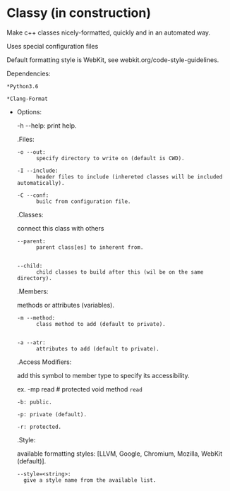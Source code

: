 # Classy (in construction)

Make c++ classes nicely-formatted, quickly and in an automated way.

Uses special configuration files

Default formatting style is WebKit, see webkit.org/code-style-guidelines.

Dependencies:

    *Python3.6
    
    *Clang-Format

* Options:


  -h --help: 
        print help.
        
        
  .Files:
  
      -o --out: 
            specify directory to write on (default is CWD).

      -I --include:
            header files to include (inhereted classes will be included automatically).
            
      -C --conf:
            builc from configuration file.
            
            
  .Classes:
  
    connect this class with others
  
      --parent: 
            parent class[es] to inherent from.


      --child:
            child classes to build after this (wil be on the same directory).
            
  .Members:
  
    methods or attributes (variables).
  
      -m --method:
            class method to add (default to private).


      -a --atr:
            attributes to add (default to private).
            
            
  .Access Modifiers:
  
    add this symbol to member type to specify its accessibility.
    
    ex. -mp read # protected void method `read`
  
  
      -b: public.
      
      -p: private (default).
      
      -r: protected.
      
   .Style:
   
    available formatting styles: [LLVM, Google, Chromium, Mozilla, WebKit (default)].
      
      --style=<string>:
        give a style name from the available list.
        
        
